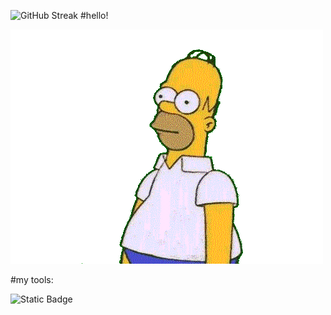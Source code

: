 ![[GitHub Streak](https://streak-stats.demolab.com/?user=wolly-y)](https://git.io/streak-stats)
#hello!


<img src="https://github.com/wolly-y/wolly-y/blob/main/simps.gif" alt="The Unlimited" widht="200">

#my tools:

![Static Badge](https://img.shields.io/badge/py-python-grey?style=for-the-badge&logo=python&logoColor=red&logoSize=auto)
